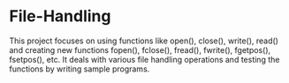# File-Handling
This project focuses on using functions like open(), close(), write(), read() and creating new functions fopen(), fclose(), fread(), fwrite(), fgetpos(), fsetpos(), etc.
It deals with various file handling operations and testing the functions by writing sample programs.
